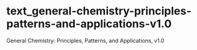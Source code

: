 # text_general-chemistry-principles-patterns-and-applications-v1.0
General Chemistry: Principles, Patterns, and Applications, v1.0
